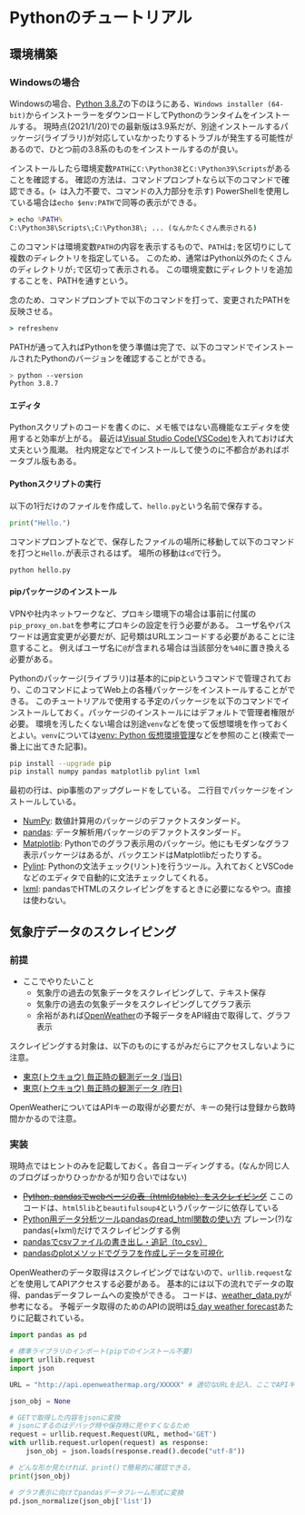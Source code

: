 # Pythonのチュートリアル

## 環境構築

### Windowsの場合

Windowsの場合、[Python 3.8.7](https://www.python.org/downloads/release/python-387/)の下のほうにある、`Windows installer (64-bit)`からインストーラーをダウンロードしてPythonのランタイムをインストールする。
現時点(2021/1/20)での最新版は3.9系だが、別途インストールするパッケージ(ライブラリ)が対応していなかったりするトラブルが発生する可能性があるので、ひとつ前の3.8系のものをインストールするのが良い。

インストールしたら環境変数`PATH`に`C:\Python38`と`C:\Python39\Scripts`があることを確認する。
確認の方法は、コマンドプロンプトなら以下のコマンドで確認できる。(`> `は入力不要で、コマンドの入力部分を示す)
PowerShellを使用している場合は`echo $env:PATH`で同等の表示ができる。

```bat
> echo %PATH%
C:\Python38\Scripts\;C:\Python38\; ... (なんかたくさん表示される)
```

このコマンドは環境変数`PATH`の内容を表示するもので、`PATH`は`;`を区切りにして複数のディレクトリを指定している。
このため、通常はPython以外のたくさんのディレクトリが`;`で区切って表示される。
この環境変数にディレクトリを追加することを、PATHを通すという。

念のため、コマンドプロンプトで以下のコマンドを打って、変更されたPATHを反映させる。

```bat
> refreshenv
```

PATHが通って入ればPythonを使う準備は完了で、以下のコマンドでインストールされたPythonのバージョンを確認することができる。

```sh
> python --version
Python 3.8.7
```

#### エディタ

Pythonスクリプトのコードを書くのに、メモ帳ではない高機能なエディタを使用すると効率が上がる。
最近は[Visual Studio Code(VSCode)](https://azure.microsoft.com/ja-jp/products/visual-studio-code/)を入れておけば大丈夫という風潮。
社内規定などでインストールして使うのに不都合があればポータブル版もある。


#### Pythonスクリプトの実行

以下の1行だけのファイルを作成して、`hello.py`という名前で保存する。

```python
print("Hello.")
```

コマンドプロンプトなどで、保存したファイルの場所に移動して以下のコマンドを打つと`Hello.`が表示されるはず。
場所の移動は`cd`で行う。

```sh
python hello.py
```

#### pipパッケージのインストール

VPNや社内ネットワークなど、プロキシ環境下の場合は事前に付属の`pip_proxy_on.bat`を参考にプロキシの設定を行う必要がある。
ユーザ名やパスワードは適宜変更が必要だが、記号類はURLエンコードする必要があることに注意すること。
例えばユーザ名に`@`が含まれる場合は当該部分を`%40`に置き換える必要がある。

Pythonのパッケージ(ライブラリ)は基本的にpipというコマンドで管理されており、このコマンドによってWeb上の各種パッケージをインストールすることができる。
このチュートリアルで使用する予定のパッケージを以下のコマンドでインストールしておく。パッケージのインストールにはデフォルトで管理者権限が必要。
環境を汚したくない場合は別途`venv`などを使って仮想環境を作っておくとよい。`venv`については[venv: Python 仮想環境管理](https://qiita.com/fiftystorm36/items/b2fd47cf32c7694adc2e)などを参照のこと(検索で一番上に出てきた記事)。

```sh
pip install --upgrade pip
pip install numpy pandas matplotlib pylint lxml
```

最初の行は、pip事態のアップグレードをしている。
二行目でパッケージをインストールしている。

* [NumPy](https://numpy.org/): 数値計算用のパッケージのデファクトスタンダード。
* [pandas](https://pandas.pydata.org/): データ解析用パッケージのデファクトスタンダード。
* [Matplotlib](https://matplotlib.org/): Pythonでのグラフ表示用のパッケージ。他にもモダンなグラフ表示パッケージはあるが、バックエンドはMatplotlibだったりする。
* [Pylint](https://www.pylint.org/): Pythonの文法チェック(リント)を行うツール。入れておくとVSCodeなどのエディタで自動的に文法チェックしてくれる。
* [lxml](https://lxml.de/): pandasでHTMLのスクレイピングをするときに必要になるやつ。直接は使わない。

## 気象庁データのスクレイピング

### 前提

* ここでやりたいこと
    + 気象庁の過去の気象データをスクレイピングして、テキスト保存
    + 気象庁の過去の気象データをスクレイピングしてグラフ表示
    + 余裕があれば[OpenWeather](https://openweathermap.org)の予報データをAPI経由で取得して、グラフ表示

スクレイピングする対象は、以下のものにするがみだらにアクセスしないように注意。

* [東京(トウキョウ) 毎正時の観測データ (当日)](https://www.jma.go.jp/jp/amedas_h/today-44132.html?areaCode=000&groupCode=30)
* [東京(トウキョウ) 毎正時の観測データ (昨日)](https://www.jma.go.jp/jp/amedas_h/yesterday-44132.html?areaCode=000&groupCode=30)

OpenWeatherについてはAPIキーの取得が必要だが、キーの発行は登録から数時間かかるので注意。


### 実装

現時点ではヒントのみを記載しておく。各自コーディングする。(なんか同じ人のブログばっかりひっかかるが知り合いではない)

* ~~[Python, pandasでwebページの表（htmlのtable）をスクレイピング](https://note.nkmk.me/python-pandas-web-html-table-scraping/)~~ ここのコードは、`html5lib`と`beautifulsoup4`というパッケージに依存している
* [Python用データ分析ツールpandasのread_html関数の使い方](https://shirabeta.net/How-To-Use-pandas.read_html.html) プレーン(?)なpandas(+lxml)だけでスクレイピングする例
* [pandasでcsvファイルの書き出し・追記（to_csv）](https://note.nkmk.me/python-pandas-to-csv/)
* [pandasのplotメソッドでグラフを作成しデータを可視化](https://note.nkmk.me/python-pandas-plot/)

OpenWeatherのデータ取得はスクレイピングではないので、`urllib.request`などを使用してAPIアクセスする必要がある。
基本的には以下の流れでデータの取得、pandasデータフレームへの変換ができる。
コードは、[weather_data.py](https://github.com/nv-h/i2c_env_sensors/blob/master/openweathermap/weather_data.py)が参考になる。
予報データ取得のためのAPIの説明は[5 day weather forecast](https://openweathermap.org/forecast5)あたりに記載されている。

```python
import pandas as pd

# 標準ライブラリのインポート(pipでのインストール不要)
import urllib.request
import json

URL = "http://api.openweathermap.org/XXXXX" # 適切なURLを記入、ここでAPIキーも必要

json_obj = None

# GETで取得した内容をjsonに変換
# jsonにするのはデバッグ時や保存時に見やすくなるため
request = urllib.request.Request(URL, method='GET')
with urllib.request.urlopen(request) as response:
    json_obj = json.loads(response.read().decode("utf-8"))

# どんな形か見たければ、print()で簡易的に確認できる。
print(json_obj)

# グラフ表示に向けてpandasデータフレーム形式に変換
pd.json_normalize(json_obj['list'])
```
